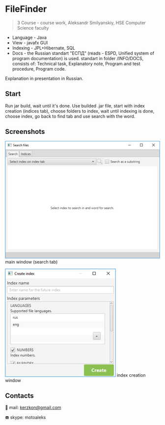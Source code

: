 # FileFinder
> 3 Course - course work, Aleksandr Smilyanskiy, HSE Computer Science faculty

* Language - Java
* View - javafx GUI
* Indexing - JPL+Hibernate, SQL
* Docs - the Russian standart "ЕСПД" (reads - ESPD, Unified system of program documentation) is used. standart in folder /INFO/DOCS, consists of: Technical task, Explanatory note, Program and test procedure, Program code.

Explanation in presentation in Russian.

## Start
Run jar build, wait until it's done. Use builded .jar file, start with index creation (indices tab), choose folders to index, wait until indexing is done, choose index, go back to find tab and use search with the word.

## Screenshots
![image for main window](/PICS/mainWindow.PNG)
main window (search tab)

![image for index creation](/PICS/indexCreation.PNG)
index creation window

## Contacts

:e-mail: mail: kerzkon@gmail.com

:telephone: skype: motoaleks
